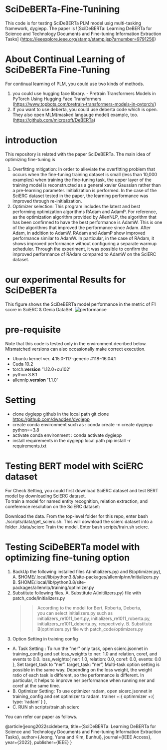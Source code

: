 
# SciDeBERTa-Fine-Tunining
This code is for testing SciDeBERTa PLM model usig multi-tasking framework, dygiepp.
The paper is ![SciDeBERTa:  Learning DeBERTa for Science and Technology Documents and Fine-tuning Information Extraction Tasks] (https://ieeexplore.ieee.org/stamp/stamp.jsp?arnumber=9791256)

# About Continual Learning of SciDeBERTa Fine-Tuning
For continual learning of PLM, you could use two kinds of methods.
1. you could use hugging face library. - Pretrain Transformers Models in PyTorch Using Hugging Face Transformers (https://www.topbots.com/pretrain-transformers-models-in-pytorch/)
2. If you want to use deberta, you could use deberta code which is open. They also open MLM(masked langauge model) example, too.
 (https://github.com/microsoft/DeBERTa)

# introduction
This repository is related with the paper SciDeBERTa.
The main idea of optimizing fine-tuning is
 1. Overfitting mitigation: In order to alleviate the overfitting problem that occurs when the fine-tuning training dataset is small (less than 10,000 examples) when training the fine-tuning task, the upper layer of the training model is reconstructed as a general xavier Gaussian rather than a pre-learning parameter. Initialization is performed. In the case of the SciERC dataset tested in the paper, the learning performance was improved through re-initialization.
 2. Optimizer selection: This program includes the latest and best performing optimization algorithms RAdam and AdamP. For reference, as the optimization algorithm provided by AllenNLP, the algorithm that has been confirmed to have the best performance is AdamW. This is one of the algorithms that improved the performance since Adam. After Adam, in addition to AdamW, RAdam and AdamP show improved performance similar to AdamW. In particular, in the case of RAdam, it shows improved performance without configuring a separate warmup scheduler. Through the experiment, it was possible to confirm the improved performance of RAdam compared to AdamW on the SciERC dataset.
 
# our experimental Results for SciDeBERTa
This figure shows the SciDeBERTa model performance in the metric of F1 score in SciERC & Genia DataSet.
![performance](https://github.com/Eunhui-Kim/SciDeBERTa-Fine-Tunining/blob/main/Test%20Performance%20of%20SciDeBERTa.png)

 
# pre-requisite
Note that this code is tested only in the environment decribed below. Mismatched versions can also occasionally make correct execution.
 - Ubuntu kernel ver. 4.15.0-117-generic #118~16.04.1
 - Cuda 10.2
 - torch.__version__ '1.12.0+cu102'
 - python 3.8.1
 - allennlp.__version__ '1.1.0'
 
# Setting
 - clone dygiepp github in the local path
   git clone https://github.com/dwadden/dygiepp
 - create conda environment such as :
   conda create -n create dygiepp python==3.8
 - activate conda environment :
   conda activate dygiepp
 - install requirements in the dygiepp local path 
   pip install -r requirements.txt
   
# Testing BERT model with SciERC dataset 
   For Check Setting, you could first download SciERC dataset and test BERT model by downloading SciERC dataset.  
   To train a model for named entity recognition, relation extraction, and coreference resolution on the SciERC dataset:

   Download the data. From the top-level folder for this repo, enter bash ./scripts/data/get_scierc.sh. 
   This will download the scierc dataset into a folder ./data/scierc
   Train the model. Enter bash scripts/train.sh scierc.

# Testing SciDeBERTa model with optimizing fine-tuning option
  1) BackUp the following installed files A(initializers.py) and B(optimizer.py), 
    A. $HOME/.local/lib/python3.8/site-packages/allennlp/nn/initializers.py 
    B. $HOME/.local/lib/python3.8/site-packages/allennlp/training/optimizer.py
  2) Substitute following files.
    A. Substitute A(initilizers.py) file with patch_code/initializers.py 
      >> According to the model for Bert, Roberta, Deberta,  
         you can select initializers.py such as initializers_re1011_bert.py, initializers_re1011_roberta.py, initializers_re1011_deberta.py, respectively. 
    B. Substitute B(optimizers.py) file with patch_code/optimizers.py
  3) Option Setting in training config
 -  A. Task Setting : To run the "ner" only task, open scierc.jsonnet in training_config 
                      and set loss_weights to ner: 1.0 and relation, coref, and events to 0.0.
                      loss_weights:{
                             ner: 1.0, 
                             relation: 0.0,
                             coref: 0.0,
                             events: 0.0
                      },
                      Set target_task to “ner”.
                      target_task: “ner”,
                      Multi-task option setting is possible in the same way. Depending on the loss weight, the weight ratio of each task is different, 
                      so the performance is different. In particular, it helps to improve ner performance when running ner and coref at the same time.
 -  B. Optimizer Setting: To use optimizer radam, open sicerc.jsonnet in training_config and set optimizer to radam.
                      trainer +:{
                        optimmizer +:{
                           type: ‘radam’
                        }
                      },
 -  C. RUN
       sh scripts/train.sh scierc    
 
 
 You can refer our paper as follows.
 
 @article{jeong2022scideberta,
  title={SciDeBERTa: Learning DeBERTa for Science and Technology Documents and Fine-tuning Information Extraction Tasks},
  author={Jeong, Yuna and Kim, Eunhui},
  journal={IEEE Access},
  year={2022},
  publisher={IEEE}
}
   
